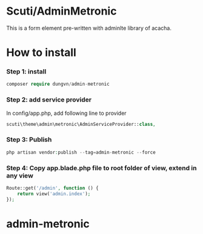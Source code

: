 # Scuti/AdminMetronic
This is a form element pre-written with adminlte library of acacha.

# How to install

### Step 1: install

```php
composer require dungvn/admin-metronic
```

### Step 2: add service provider

In config/app.php, add following line to provider

```php
scuti\theme\admin\metronic\AdminServiceProvider::class,
```

### Step 3: Publish 

```php
php artisan vendor:publish --tag=admin-metronic --force
```

### Step 4: Copy app.blade.php file to root folder of view, extend in any view

```php
Route::get('/admin', function () {
    return view('admin.index');
});
```
# admin-metronic
